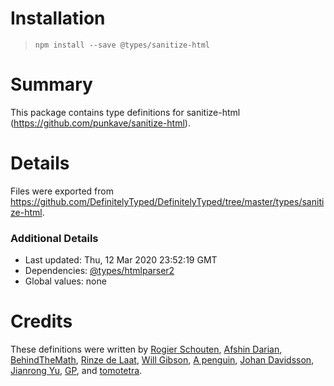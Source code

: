 # Installation
> `npm install --save @types/sanitize-html`

# Summary
This package contains type definitions for sanitize-html (https://github.com/punkave/sanitize-html).

# Details
Files were exported from https://github.com/DefinitelyTyped/DefinitelyTyped/tree/master/types/sanitize-html.

### Additional Details
 * Last updated: Thu, 12 Mar 2020 23:52:19 GMT
 * Dependencies: [@types/htmlparser2](https://npmjs.com/package/@types/htmlparser2)
 * Global values: none

# Credits
These definitions were written by [Rogier Schouten](https://github.com/rogierschouten), [Afshin Darian](https://github.com/afshin), [BehindTheMath](https://github.com/BehindTheMath), [Rinze de Laat](https://github.com/biermeester), [Will Gibson](https://github.com/WillGibson), [A penguin](https://github.com/sirMerr), [Johan Davidsson](https://github.com/johandavidson), [Jianrong Yu](https://github.com/YuJianrong), [GP](https://github.com/paambaati), and [tomotetra](https://github.com/tomotetra).
